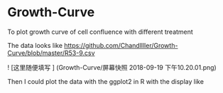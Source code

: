 # Growth-Curve
To plot growth curve of cell confluence with different treatment

The data looks like https://github.com/Chandllller/Growth-Curve/blob/master/R53-9.csv

! [这里随便填写 ] (Growth-Curve/屏幕快照 2018-09-19 下午10.20.01.png)

Then I could plot the data with the ggplot2 in R with the display like



